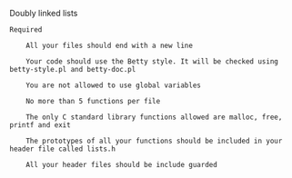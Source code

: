 Doubly linked lists


	Required

		All your files should end with a new line

		Your code should use the Betty style. It will be checked using betty-style.pl and betty-doc.pl

		You are not allowed to use global variables

		No more than 5 functions per file

		The only C standard library functions allowed are malloc, free, printf and exit

		The prototypes of all your functions should be included in your header file called lists.h

		All your header files should be include guarded



